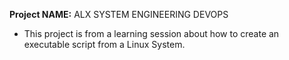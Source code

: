 **Project NAME:** ALX SYSTEM ENGINEERING DEVOPS

- This project is from a learning session about how to create an executable script from a Linux System.
